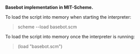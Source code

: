 **Basebot implementation in MIT-Scheme.**

To load the script into memory when starting the interpreter:

> scheme --load basebot.scm

To load the script into memory once the interpreter is running:

> (load "basebot.scm")